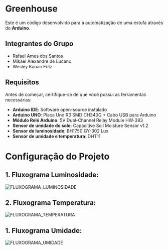 # Greenhouse

Este é um código desenvolvido para a automatização de uma estufa através do **Arduino**.

## Integrantes do Grupo
- Rafael Ames dos Santos
- Mikael Alexandre de Lucano
- Wesley Kauan Fritz

## Requisitos

Antes de começar, certifique-se de que você possui as ferramentas necessárias:

- **Arduino IDE**: Software open-source instalado
- **Arduino UNO**: Placa Uno R3 SMD CH340G + Cabo USB para Arduino
- **Módulo Relé Arduino**: 5V Dual-Channel Relay Module HW-383
- **Sensor de umidade do solo**: Capacitive Soil Moisture Sensor v1.2
- **Sensor de luminosidade**: BH1750 GY-302 Lux
- **Sensor de umidade e temperatura**: DHT11

# Configuração do Projeto

## 1. Fluxograma Luminosidade:
![FLUXOGRAMA_LUMINOSIDADE](https://github.com/user-attachments/assets/24d9ad13-17f8-4753-b243-1cec8290a297)

## 2. Fluxograma Temperatura:
![FLUXOGRAMA_TEMPERATURA](https://github.com/user-attachments/assets/c2a18070-38f6-4cef-af37-72af465d7101)

## 1. Fluxograma Umidade:
![FLUXOGRAMA_UMIDADE](https://github.com/user-attachments/assets/5fa8fff8-8e18-4072-b85e-6fea21affa0b)
